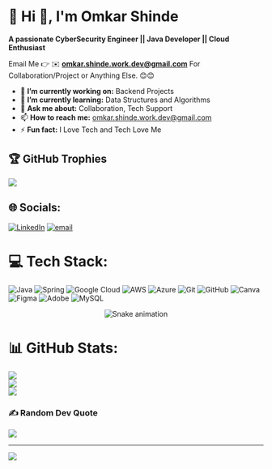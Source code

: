 # 💫 Hi 👋, I'm Omkar Shinde
**A passionate CyberSecurity Engineer || Java Developer || Cloud Enthusiast**

Email Me 👉 ✉️ **omkar.shinde.work.dev@gmail.com** For Collaboration/Project or Anything Else. 😊😊

- 🔭 **I’m currently working on:** Backend Projects
- 🌱 **I’m currently learning:** Data Structures and Algorithms
- 💬 **Ask me about:** Collaboration, Tech Support
- 📫 **How to reach me:** omkar.shinde.work.dev@gmail.com
- ⚡ **Fun fact:** I Love Tech and Tech Love Me

 ## 🏆 GitHub Trophies
![](https://github-profile-trophy.vercel.app/?username=itz-omkar-shinde-1432&theme=dark&no-frame=false&no-bg=false&margin-w=4)


## 🌐 Socials:
[![LinkedIn](https://img.shields.io/badge/LinkedIn-%230077B5.svg?logo=linkedin&logoColor=white)](https://linkedin.com/in/omkar-shinde-3907a927a) [![email](https://img.shields.io/badge/Email-D14836?logo=gmail&logoColor=white)](mailto:omkar.shinde.work.dev@gmail.com) 

# 💻 Tech Stack:
![Java](https://img.shields.io/badge/java-%23ED8B00.svg?style=plastic&logo=openjdk&logoColor=white) ![Spring](https://img.shields.io/badge/spring-%236DB33F.svg?style=plastic&logo=spring&logoColor=white) ![Google Cloud](https://img.shields.io/badge/GoogleCloud-%234285F4.svg?style=plastic&logo=google-cloud&logoColor=white) ![AWS](https://img.shields.io/badge/AWS-%23FF9900.svg?style=plastic&logo=amazon-aws&logoColor=white) ![Azure](https://img.shields.io/badge/azure-%230072C6.svg?style=plastic&logo=microsoftazure&logoColor=white) ![Git](https://img.shields.io/badge/git-%23F05033.svg?style=plastic&logo=git&logoColor=white) ![GitHub](https://img.shields.io/badge/github-%23121011.svg?style=plastic&logo=github&logoColor=white) ![Canva](https://img.shields.io/badge/Canva-%2300C4CC.svg?style=plastic&logo=Canva&logoColor=white) ![Figma](https://img.shields.io/badge/figma-%23F24E1E.svg?style=plastic&logo=figma&logoColor=white) ![Adobe](https://img.shields.io/badge/adobe-%23FF0000.svg?style=plastic&logo=adobe&logoColor=white) ![MySQL](https://img.shields.io/badge/mysql-4479A1.svg?style=plastic&logo=mysql&logoColor=white)

<div align="center">
  <img src="https://profile-readme-generator.com/assets/snake.svg" alt="Snake animation" />
</div>

# 📊 GitHub Stats:
![](https://nirzak-streak-stats.vercel.app/?user=itz-omkar-shinde-1432&theme=dark&hide_border=false)<br/>
![](https://github-readme-stats.vercel.app/api?username=itz-omkar-shinde-1432&theme=dark&hide_border=false&include_all_commits=true&count_private=false)<br/>
![](https://github-readme-stats.vercel.app/api/top-langs/?username=itz-omkar-shinde-1432&theme=dark&hide_border=false&include_all_commits=true&count_private=false&layout=compact)


### ✍️ Random Dev Quote
![](https://quotes-github-readme.vercel.app/api?type=horizontal&theme=radical)

---
[![](https://visitcount.itsvg.in/api?id=itz-omkar-shinde-1432&icon=0&color=1)](https://visitcount.itsvg.in)

